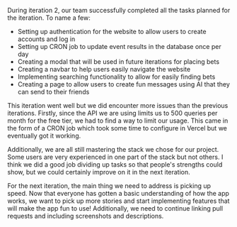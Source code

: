 During iteration 2, our team successfully completed all the tasks planned for the iteration. To name a few:

- Setting up authentication for the website to allow users to create accounts and log in
- Setting up CRON job to update event results in the database once per day
- Creating a modal that will be used in future iterations for placing bets
- Creating a navbar to help users easily navigate the website
- Implementing searching functionality to allow for easily finding bets
- Creating a page to allow users to create fun messages using AI that they can send to their friends

This iteration went well but we did encounter more issues than the previous iterations. Firstly, since the API we are using limits us to 500 queries per month for the free tier, we had to find a way to limit our usage. This came in the form of a CRON job which took some time to configure in Vercel but we eventually got it working.

Additionally, we are all still mastering the stack we chose for our project. Some users are very experienced in one part of the stack but not others. I think we did a good job dividing up tasks so that people's strengths could show, but we could certainly improve on it in the next iteration.

For the next iteration, the main thing we need to address is picking up speed. Now that everyone has gotten a basic understanding of how the app works, we want to pick up more stories and start implementing features that will make the app fun to use! Additionally, we need to continue linking pull requests and including screenshots and descriptions.
